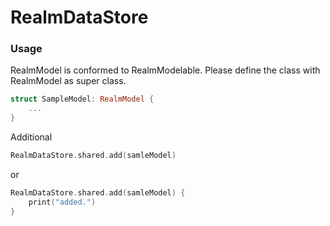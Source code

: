 # RealmDataStore

### Usage
RealmModel is conformed to RealmModelable. Please define the class with RealmModel as super class.
```swift
struct SampleModel: RealmModel {
    ...
}
```

Additional
```swift
RealmDataStore.shared.add(samleModel)
```
or
```swift
RealmDataStore.shared.add(samleModel) {
    print("added.")
}
```
